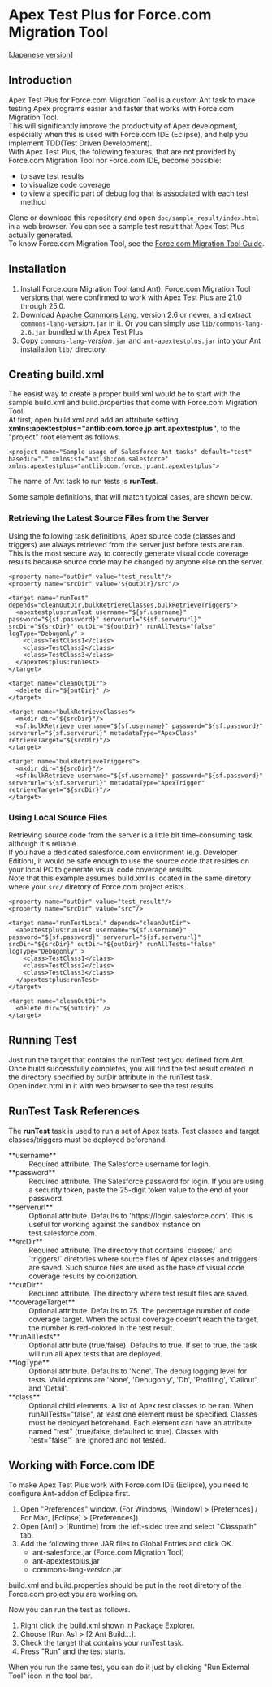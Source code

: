 Apex Test Plus for Force.com Migration Tool
===========================================
\[[Japanese version](README_ja.md)\]

Introduction
------------
Apex Test Plus for Force.com Migration Tool is a custom Ant task to make testing Apex programs easier and faster that works with Force.com Migration Tool.  
This will significantly improve the productivity of Apex development, especially when this is used with Force.com IDE (Eclipse), and help you implement TDD(Test Driven Development).  
With Apex Test Plus, the following features, that are not provided by Force.com Migration Tool nor Force.com IDE, become possible:

* to save test results
* to visualize code coverage
* to view a specific part of debug log that is associated with each test method

Clone or download this repository and open `doc/sample_result/index.html` in a web browser. You can see a sample test result that Apex Test Plus actually generated.  
To know Force.com Migration Tool, see the [Force.com Migration Tool Guide](http://www.salesforce.com/us/developer/docs/daas/index.htm).


Installation
------------

1. Install Force.com Migration Tool (and Ant). Force.com Migration Tool versions that were confirmed to work with Apex Test Plus are 21.0 through 25.0.
1. Download [Apache Commons Lang](http://commons.apache.org/lang/download\_lang.cgi), version 2.6 or newer, and extract `commons-lang-`*version*`.jar` in it. Or you can simply use `lib/commons-lang-2.6.jar` bundled with Apex Test Plus
1. Copy `commons-lang-`*version*`.jar` and `ant-apextestplus.jar` into your Ant installation `lib/` directory.


Creating build.xml
------------------
The easist way to create a proper build.xml would be to start with the sample build.xml and build.properties that come with Force.com Migration Tool.  
At first, open build.xml and add an attribute setting, **xmlns:apextestplus="antlib:com.force.jp.ant.apextestplus"**, to the "project" root element as follows.

    <project name="Sample usage of Salesforce Ant tasks" default="test" basedir="." xmlns:sf="antlib:com.salesforce" xmlns:apextestplus="antlib:com.force.jp.ant.apextestplus">

The name of Ant task to run tests is **runTest**.

Some sample definitions, that will match typical cases, are shown below.

### Retrieving the Latest Source Files from the Server
Using the following task definitions, Apex source code (classes and triggers) are always retrieved from the server just before tests are ran.  
This is the most secure way to correctly generate visual code coverage results because source code may be changed by anyone else on the server.

    <property name="outDir" value="test_result"/>
    <property name="srcDir" value="${outDir}/src"/>

    <target name="runTest" depends="cleanOutDir,bulkRetrieveClasses,bulkRetrieveTriggers">
      <apextestplus:runTest username="${sf.username}" password="${sf.password}" serverurl="${sf.serverurl}" srcDir="${srcDir}" outDir="${outDir}" runAllTests="false" logType="Debugonly" >
        <class>TestClass1</class>
        <class>TestClass2</class>
        <class>TestClass3</class>
      </apextestplus:runTest>
    </target>

    <target name="cleanOutDir">
      <delete dir="${outDir}" />
    </target>

    <target name="bulkRetrieveClasses">
      <mkdir dir="${srcDir}"/>
      <sf:bulkRetrieve username="${sf.username}" password="${sf.password}" serverurl="${sf.serverurl}" metadataType="ApexClass" retrieveTarget="${srcDir}"/>
    </target>

    <target name="bulkRetrieveTriggers">
      <mkdir dir="${srcDir}"/>
      <sf:bulkRetrieve username="${sf.username}" password="${sf.password}" serverurl="${sf.serverurl}" metadataType="ApexTrigger" retrieveTarget="${srcDir}"/>
    </target>

### Using Local Source Files
Retrieving source code from the server is a little bit time-consuming task although it's reliable.  
If you have a dedicated salesforce.com environment (e.g. Developer Edition), it would be safe enough to use the source code that resides on your local PC to generate visual code coverage results.  
Note that this example assumes build.xml is located in the same diretory where your `src/` diretory of Force.com project exists.

    <property name="outDir" value="test_result"/>
    <property name="srcDir" value="src"/>

    <target name="runTestLocal" depends="cleanOutDir">
      <apextestplus:runTest username="${sf.username}" password="${sf.password}" serverurl="${sf.serverurl}" srcDir="${srcDir}" outDir="${outDir}" runAllTests="false" logType="Debugonly" >
        <class>TestClass1</class>
        <class>TestClass2</class>
        <class>TestClass3</class>
      </apextestplus:runTest>
    </target>

    <target name="cleanOutDir">
      <delete dir="${outDir}" />
    </target>


Running Test
------------
Just run the target that contains the runTest test you defined from Ant.  
Once build successfully completes, you will find the test result created in the directory specified by outDir attribute in the runTest task.  
Open index.html in it with web browser to see the test results.


RunTest Task References
-----------------------
The **runTest** task is used to run a set of Apex tests. Test classes and target classes/triggers must be deployed beforehand.

<dl>
<dt>**username**</dt>

<dd>Required attribute. The Salesforce username for login.</dd>

<dt>**password**</dt>

<dd>Required attribute. The Salesforce password for login. If you are using a security token, paste the 25-digit token value to the end of your password.</dd>

<dt>**serverurl**</dt>

<dd>Optional attribute. Defaults to 'https://login.salesforce.com'. This is useful for working against the sandbox instance on test.salesforce.com. </dd>

<dt>**srcDir**</dt>

<dd>Required attribute. The directory that contains `classes/` and `triggers/` diretories where source files of Apex classes and triggers are saved.
Such source files are used as the base of visual code coverage results by colorization.
</dd>

<dt>**outDir**</dt>

<dd>Required attribute. The directory where test result files are saved.</dd>

<dt>**coverageTarget**</dt>

<dd>Optional attribute. Defaults to 75. The percentage number of code coverage target. When the actual coverage doesn't reach the target, the number is red-colored in the test result.</dd>

<dt>**runAllTests**</dt>

<dd>Optional attribute (true/false). Defaults to true. If set to true, the task will run all Apex tests that are deployed.</dd>

<dt>**logType**</dt>
<dd>Optional attribute.  Defaults to 'None'. The debug logging level for tests. Valid options are 'None', 'Debugonly', 'Db', 'Profiling', 'Callout', and 'Detail'.</dd>

<dt>**class**</dt>

<dd>Optional child elements. A list of Apex test classes to be ran. When runAllTests="false", at least one element must be specified. Classes must be deployed beforehand. Each element can have an attribute named "test" (true/false, defaulted to true). Classes with `test="false"` are ignored and not tested.</dd>


Working with Force.com IDE
--------------------------
To make Apex Test Plus work with Force.com IDE (Eclipse), you need to configure Ant-addon of Eclipse first.

1. Open "Preferences" window. (For Windows, [Window] > [Prefernces] / For Mac, [Eclipse] > [Preferences])
1. Open [Ant] > [Runtime] from the left-sided tree and select "Classpath" tab.
1. Add the following three JAR files to Global Entries and click OK.
    * ant-salesforce.jar (Force.com Migration Tool)
    * ant-apextestplus.jar
    * commons-lang-*version*.jar

build.xml and build.properties should be put in the root diretory of the Force.com project you are working on.

Now you can run the test as follows.

1. Right click the build.xml shown in Package Explorer.
1. Choose [Run As] > [2 Ant Build...].
1. Check the target that contains your runTest task.
1. Press "Run" and the test starts.

When you run the same test, you can do it just by clicking "Run External Tool" icon in the tool bar.
